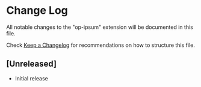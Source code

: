 # Change Log

All notable changes to the "op-ipsum" extension will be documented in this file.

Check [Keep a Changelog](http://keepachangelog.com/) for recommendations on how to structure this file.

## [Unreleased]

- Initial release